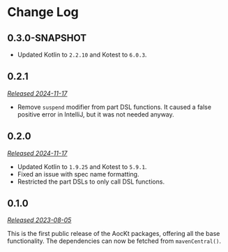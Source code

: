 # Change Log

## 0.3.0-SNAPSHOT

- Updated Kotlin to `2.2.10` and Kotest to `6.0.3`.

## 0.2.1

_[Released 2024-11-17](https://github.com/Jadarma/advent-of-code-kotlin/releases/tag/v0.2.1)_

- Remove `suspend` modifier from part DSL functions.
  It caused a false positive error in IntelliJ, but it was not needed anyway.

## 0.2.0

_[Released 2024-11-17](https://github.com/Jadarma/advent-of-code-kotlin/releases/tag/v0.2.0)_

- Updated Kotlin to `1.9.25` and Kotest to `5.9.1`.
- Fixed an issue with spec name formatting.
- Restricted the part DSLs to only call DSL functions.

## 0.1.0

_[Released 2023-08-05](https://github.com/Jadarma/advent-of-code-kotlin/releases/tag/v0.1.0)_

This is the first public release of the AocKt packages, offering all the base functionality.
The dependencies can now be fetched from `mavenCentral()`.
